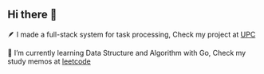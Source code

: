 ## Hi there 👋

🪶 I made a full-stack system for task processing, Check my project at [UPC](https://github.com/comevback/UPC-node.git)

🪽 I’m currently learning Data Structure and Algorithm with Go, Check my study memos at [leetcode](https://github.com/comevback/leetcode.git)
